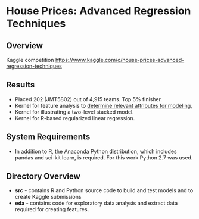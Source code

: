 House Prices: Advanced Regression Techniques
==================================================

## Overview
Kaggle competition https://www.kaggle.com/c/house-prices-advanced-regression-techniques


## Results
* Placed 202 (JMT5802) out of 4,915 teams.  Top 
5% finisher.
* Kernel for feature analysis to [determine relevant attributes for modeling.](https://www.kaggle.com/jimthompson/house-prices-advanced-regression-techniques/boruta-feature-importance-analysis)
* Kernel for illustrating a two-level stacked model.
* Kernel for R-based regularized linear regression.

## System Requirements
* In addition to R, the Anaconda Python distribution, which includes pandas and 
sci-kit learn, is required.  For this work Python 2.7 was used.

## Directory Overview
* **src** - contains R and Python source code to build and test models and to 
create Kaggle submissions
* **eda** - contains code for exploratory data analysis and extract data required
for creating features.


